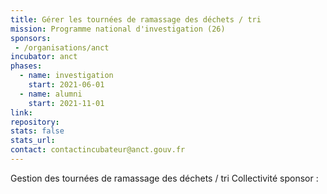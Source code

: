 ```yaml
---
title: Gérer les tournées de ramassage des déchets / tri
mission: Programme national d'investigation (26)
sponsors:
 - /organisations/anct
incubator: anct
phases:
  - name: investigation
    start: 2021-06-01
  - name: alumni
    start: 2021-11-01
link: 
repository: 
stats: false
stats_url: 
contact: contactincubateur@anct.gouv.fr
---
```

Gestion des tournées de ramassage des déchets / tri
Collectivité sponsor : 
